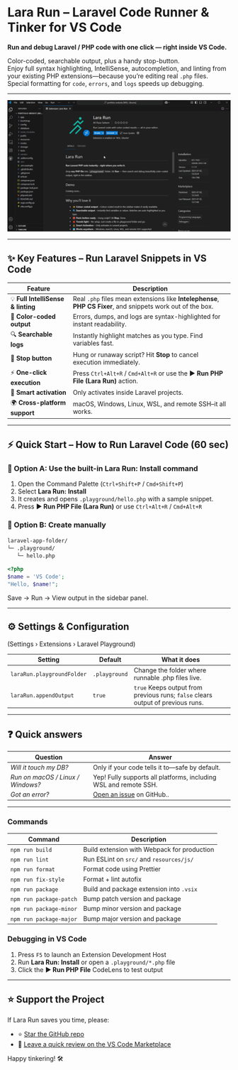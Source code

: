 # Lara Run – Laravel Code Runner & Tinker for VS Code

**Run and debug Laravel / PHP code with one click — right inside VS Code.**

Color-coded, searchable output, plus a handy stop-button.  
Enjoy full syntax highlighting, IntelliSense, autocompletion, and linting from your existing PHP extensions—because you’re editing real `.php` files.  
Special formatting for `code`, `errors`, and `logs` speeds up debugging.

---

![Run Laravel code in VS Code – Lara Run demo](https://raw.githubusercontent.com/ali-raza-saleem/lara-run/master/demo/setup.gif)

---

## ✨ Key Features – Run Laravel Snippets in VS Code

| Feature | Description |
|---------|-------------|
| 💡 **Full IntelliSense & linting** | Real `.php` files mean extensions like **Intelephense**, **PHP CS Fixer**, and snippets work out of the box. |
| 🎨 **Color-coded output** | Errors, dumps, and logs are syntax-highlighted for instant readability. |
| 🔍 **Searchable logs** | Instantly highlight matches as you type. Find variables fast. |
| 🛑 **Stop button** | Hung or runaway script? Hit **Stop** to cancel execution immediately. |
| ⚡ **One-click execution** | Press `Ctrl+Alt+R` / `Cmd+Alt+R` or use the **▶ Run PHP File (Lara Run)** action. |
| 🧘 **Smart activation** | Only activates inside Laravel projects. |
| 🌍 **Cross-platform support** | macOS, Windows, Linux, WSL, and remote SSH–it all works. |

---

## ⚡ Quick Start – How to Run Laravel Code (60 sec)

### 🔧 Option A: Use the built-in **Lara Run: Install** command

1. Open the Command Palette (`Ctrl+Shift+P` / `Cmd+Shift+P`)
2. Select **Lara Run: Install**
3. It creates and opens `.playground/hello.php` with a sample snippet.
4. Press **▶ Run PHP File (Lara Run)** or use `Ctrl+Alt+R` / `Cmd+Alt+R`


### 📁 Option B: Create manually

```bash
laravel‑app-folder/
└─ .playground/
   └─ hello.php
```

```php
<?php
$name = 'VS Code';
"Hello, $name!";
```

Save → Run → View output in the sidebar panel.

---

## ⚙️ Settings & Configuration

(Settings › Extensions › Laravel Playground)

| Setting                                | Default       | What it does                                                                            |
| -------------------------------------- | ------------- | --------------------------------------------------------------------------------------- |
| `laraRun.playgroundFolder` | `.playground` | Change the folder where runnable .php files live.            |
| `laraRun.appendOutput`     | `true`        | `true` Keeps output from previous runs; `false` clears output of previous runs. |


---

## ❓ Quick answers

| Question                          | Answer                                                                                                                                                    |
| --------------------------------- | --------------------------------------------------------------------------------------------------------------------------------------------------------- |
| *Will it touch my DB?*            | Only if your code tells it to—safe by default.                                                                                                  |
| *Run on macOS / Linux / Windows?* | Yep! Fully supports all platforms, including WSL and remote SSH.                                                                           |
| *Got an error?*                   | [Open an issue](https://github.com/ali-raza-saleem/lara-run/issues) on GitHub.. |

---

### Commands

| Command                 | Description                                 |
| ----------------------- | ------------------------------------------- |
| `npm run build`         | Build extension with Webpack for production |
| `npm run lint`          | Run ESLint on `src/` and `resources/js/`    |
| `npm run format`        | Format code using Prettier                  |
| `npm run fix-style`     | Format + lint autofix                       |
| `npm run package`       | Build and package extension into `.vsix`    |
| `npm run package-patch` | Bump patch version and package              |
| `npm run package-minor` | Bump minor version and package              |
| `npm run package-major` | Bump major version and package              |

### Debugging in VS Code

1. Press `F5` to launch an Extension Development Host
2. Run **Lara Run: Install** or open a `.playground/*.php` file
3. Click the **▶ Run PHP File** CodeLens to test output

---

## ⭐ Support the Project

If Lara Run saves you time, please:

* ⭐ [Star the GitHub repo](https://github.com/ali-raza-saleem/lara-run)
* 🧩 [Leave a quick review on the VS Code Marketplace](https://marketplace.visualstudio.com/items?itemName=ali-raza-saleem.lara-run&ssr=false#review-details)

Happy tinkering! 🛠️
